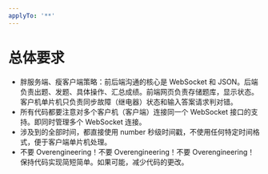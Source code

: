 ```yaml
---
applyTo: '**'
---
```


# 总体要求
- 胖服务端、瘦客户端策略：前后端沟通的核心是 WebSocket 和 JSON。后端负责出题、发题、具体操作、汇总成绩。前端网页负责存储题库，显示状态。客户机单片机只负责同步故障（继电器）状态和输入答案请求判对错。
- 所有代码都要注意对多个客户机（客户端）连接同一个 WebSocket 接口的支持。即同时管理多个 WebSocket 连接。
- 涉及到的全部时间，都直接使用 number 秒级时间戳，不使用任何特定时间格式，便于客户端单片机处理。
- 不要 Overengineering！不要 Overengineering！不要 Overengineering！保持代码实现简短简单。如果可能，减少代码的更改。

